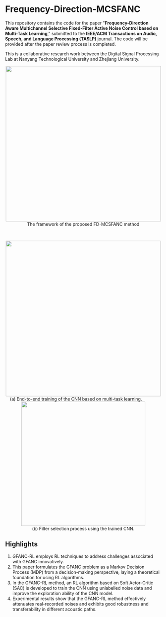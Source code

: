 # Frequency-Direction-MCSFANC

This repository contains the code for the paper "**Frequency-Direction Aware Multichannel Selective Fixed-Filter Active Noise Control based on Multi-Task Learning**," submitted to the **IEEE/ACM Transactions on Audio, Speech, and Language Processing (TASLP)** journal. The code will be provided after the paper review process is completed.

This is a collaborative research work between the Digital Signal Processing Lab at Nanyang Technological University and Zhejiang University.

<p align="center">
  <img src="https://github.com/user-attachments/assets/6e2b5661-e3b8-4cfe-b25e-b784be1dffe4" width="500"><br>
  The framework of the proposed FD-MCSFANC method
</p>

<br> <!-- 添加空行 -->

<p align="center">
  <img src="https://github.com/user-attachments/assets/3f68a5bd-1b91-4e52-b23d-baad618df229" width="500">
  <br>(a) End-to-end training of the CNN based on multi-task learning.
  &nbsp; &nbsp; &nbsp; &nbsp; &nbsp; &nbsp; <!-- 使用空格来创建间隔 -->
  <img src="https://github.com/user-attachments/assets/a624c860-9048-4c30-a1f2-f897ec3927d0" width="400">
  <br>(b) Filter selection process using the trained CNN.
</p>

## Highlights
1. GFANC-RL employs RL techniques to address challenges associated with GFANC innovatively.
2. This paper formulates the GFANC problem as a Markov Decision Process (MDP) from a decision-making perspective, laying a theoretical foundation for using RL algorithms.
3. In the GFANC-RL method, an RL algorithm based on Soft Actor-Critic (SAC) is developed to train the CNN using unlabelled noise data and improve the exploration ability of the CNN model.
4. Experimental results show that the GFANC-RL method effectively attenuates real-recorded noises and exhibits good robustness and transferability in different acoustic paths.
